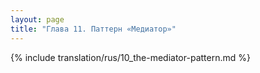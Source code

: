 ```yaml
---
layout: page
title: "Глава 11. Паттерн «Медиатор»"
---
```


{% include translation/rus/10_the-mediator-pattern.md %}